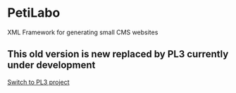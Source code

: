 # PetiLabo
XML Framework for generating small CMS websites
## This old version is new replaced by PL3 currently under development

[Switch to PL3 project](https://github.com/PetiLabo/PL3)
